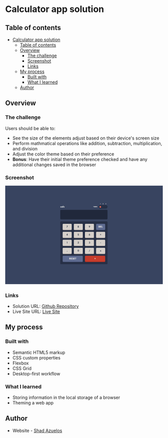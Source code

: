 # Calculator app solution

## Table of contents

- [Calculator app solution](#calculator-app-solution)
  - [Table of contents](#table-of-contents)
  - [Overview](#overview)
    - [The challenge](#the-challenge)
    - [Screenshot](#screenshot)
    - [Links](#links)
  - [My process](#my-process)
    - [Built with](#built-with)
    - [What I learned](#what-i-learned)
  - [Author](#author)

## Overview

### The challenge

Users should be able to:

- See the size of the elements adjust based on their device's screen size
- Perform mathmatical operations like addition, subtraction, multiplication, and division
- Adjust the color theme based on their preference
- **Bonus**: Have their initial theme preference checked and have any additional changes saved in the browser

### Screenshot

![](./images/preview.png)

### Links

- Solution URL: [Github Repository](https://github.com/shadazls/Calculator-app)
- Live Site URL: [Live Site](https://shadazls.github.io/Calculator-app/)

## My process

### Built with

- Semantic HTML5 markup
- CSS custom properties
- Flexbox
- CSS Grid
- Desktop-first workflow

### What I learned

- Storing information in the local storage of a browser
- Theming a web app

## Author

- Website - [Shad Azuelos](https://shadazls.github.io/)
